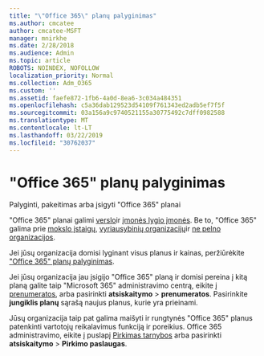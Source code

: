 ```yaml
---
title: "\"Office 365\" planų palyginimas"
ms.author: cmcatee
author: cmcatee-MSFT
manager: mnirkhe
ms.date: 2/28/2018
ms.audience: Admin
ms.topic: article
ROBOTS: NOINDEX, NOFOLLOW
localization_priority: Normal
ms.collection: Adm_O365
ms.custom: ''
ms.assetid: faefe872-1fb6-4a0d-8ea6-3c034a484351
ms.openlocfilehash: c5a36dab129523d54109f761343ed2adb5ef7f5f
ms.sourcegitcommit: 03a156a9c9740521155a30775492c7dff0982588
ms.translationtype: MT
ms.contentlocale: lt-LT
ms.lasthandoff: 03/22/2019
ms.locfileid: "30762037"
---
```

# <a name="compare-office-365-plans"></a>"Office 365" planų palyginimas

Palyginti, pakeitimas arba įsigyti "Office 365" planai
  
"Office 365" planai galimi [verslo](https://products.office.com/compare-all-microsoft-office-products?tab=2)ir [įmonės lygio įmonės](https://products.office.com/business/compare-more-office-365-for-business-plans). Be to, "Office 365" galima prie [mokslo įstaigų](https://products.office.com/academic/compare-office-365-education-plans), [vyriausybinių organizacijų](https://products.office.com/government/compare-office-365-government-plans)ir [ne pelno organizacijos](https://products.office.com/nonprofit/office-365-nonprofit-plans-and-pricing?tab=1).
  
Jei jūsų organizacija domisi lyginant visus planus ir kainas, peržiūrėkite ["Office 365" planų palyginimas](https://products.office.com/business/compare-more-office-365-for-business-plans).
  
Jei jūsų organizacija jau įsigijo "Office 365" planą ir domisi pereina į kitą planą galite taip "Microsoft 365" administravimo centrą, eikite į [prenumeratos](https://go.microsoft.com/fwlink/p/?linkid=842054), arba pasirinkti **atsiskaitymo** \> **prenumeratos**. Pasirinkite **jungiklis planų** sąrašą naujus planus, kurie yra prieinami. 
  
Jūsų organizacija taip pat galima maišyti ir rungtynės "Office 365" planus patenkinti vartotojų reikalavimus funkciją ir poreikius. Office 365 administravimo, eikite į puslapį [Pirkimas tarnybos](https://go.microsoft.com/fwlink/p/?linkid=868433) arba pasirinkti **atsiskaitymo** \> **Pirkimo paslaugas**.
  

